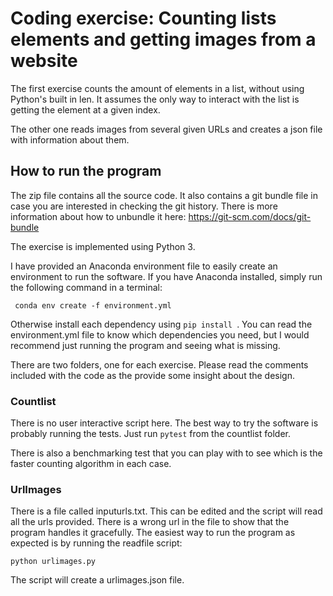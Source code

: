 # Coding exercise: Counting lists elements and getting images from a website
The first exercise counts the amount of elements in a list, without using Python's built in len. It assumes the only
way to interact with the list is getting the element at a given index.

The other one reads images from several given URLs and creates a json file with information about them.


## How to run the program

The zip file contains all the source code. It also contains a git bundle file in case you are interested in checking
the git history. There is more information about how to unbundle it here:
https://git-scm.com/docs/git-bundle

The exercise is implemented using Python 3. 

I have provided an Anaconda environment file to easily create an environment to run the software. If you have Anaconda
installed, simply run the following command in a terminal:
```
 conda env create -f environment.yml
```

Otherwise install each dependency using ```pip install ```. You can read the environment.yml file to know which 
dependencies you need, but I would recommend just running the program and seeing what is missing. 

There are two folders, one for each exercise. Please read the comments included with the code as the provide some 
insight about the design.

### Countlist
There is no user interactive script here. The best way to try the software is probably running the tests. Just run 
```pytest``` from the countlist folder.

There is also a benchmarking test that you can play with to see which is the faster counting algorithm in each case.


### UrlImages
There is a file called inputurls.txt. This can be edited and the script will read all the urls provided.
There is a wrong url in the file to show that the program handles it gracefully.
The easiest way to run the program as expected is by running the readfile script:
```
python urlimages.py
```
The script will create a urlimages.json file.